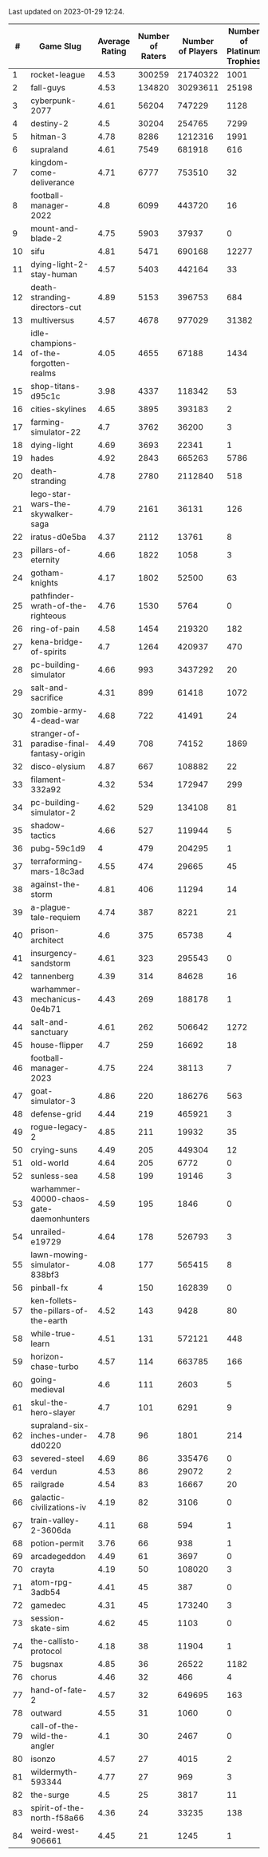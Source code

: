 Last updated on 2023-01-29 12:24.


|#|Game Slug|Average Rating|Number of Raters|Number of Players|Number of Platinum Trophies|Max Rarity (%)|
|---|---|---|---|---|---|---|
|1|rocket-league|4.53|300259|21740322|1001|78|
|2|fall-guys|4.53|134820|30293611|25198|1|
|3|cyberpunk-2077|4.61|56204|747229|1128|65|
|4|destiny-2|4.5|30204|254765|7299|94|
|5|hitman-3|4.78|8286|1212316|1991|47|
|6|supraland|4.61|7549|681918|616|99|
|7|kingdom-come-deliverance|4.71|6777|753510|32|30|
|8|football-manager-2022|4.8|6099|443720|16|49|
|9|mount-and-blade-2|4.75|5903|37937|0|27|
|10|sifu|4.81|5471|690168|12277|97|
|11|dying-light-2-stay-human|4.57|5403|442164|33|7|
|12|death-stranding-directors-cut|4.89|5153|396753|684|91|
|13|multiversus|4.57|4678|977029|31382|75|
|14|idle-champions-of-the-forgotten-realms|4.05|4655|67188|1434|1|
|15|shop-titans-d95c1c|3.98|4337|118342|53|97|
|16|cities-skylines|4.65|3895|393183|2|71|
|17|farming-simulator-22|4.7|3762|36200|3|77|
|18|dying-light|4.69|3693|22341|1|95|
|19|hades|4.92|2843|665263|5786|89|
|20|death-stranding|4.78|2780|2112840|518|91|
|21|lego-star-wars-the-skywalker-saga|4.79|2161|36131|126|97|
|22|iratus-d0e5ba|4.37|2112|13761|8|85|
|23|pillars-of-eternity|4.66|1822|1058|3|81|
|24|gotham-knights|4.17|1802|52500|63|26|
|25|pathfinder-wrath-of-the-righteous|4.76|1530|5764|0|51|
|26|ring-of-pain|4.58|1454|219320|182|96|
|27|kena-bridge-of-spirits|4.7|1264|420937|470|94|
|28|pc-building-simulator|4.66|993|3437292|20|48|
|29|salt-and-sacrifice|4.31|899|61418|1072|91|
|30|zombie-army-4-dead-war|4.68|722|41491|24|67|
|31|stranger-of-paradise-final-fantasy-origin|4.49|708|74152|1869|98|
|32|disco-elysium|4.87|667|108882|22|28|
|33|filament-332a92|4.32|534|172947|299|93|
|34|pc-building-simulator-2|4.62|529|134108|81|75|
|35|shadow-tactics|4.66|527|119944|5|5|
|36|pubg-59c1d9|4|479|204295|1|74|
|37|terraforming-mars-18c3ad|4.55|474|29665|45|44|
|38|against-the-storm|4.81|406|11294|14|38|
|39|a-plague-tale-requiem|4.74|387|8221|21|92|
|40|prison-architect|4.6|375|65738|4|29|
|41|insurgency-sandstorm|4.61|323|295543|0|5|
|42|tannenberg|4.39|314|84628|16|88|
|43|warhammer-mechanicus-0e4b71|4.43|269|188178|1|25|
|44|salt-and-sanctuary|4.61|262|506642|1272|83|
|45|house-flipper|4.7|259|16692|18|94|
|46|football-manager-2023|4.75|224|38113|7|79|
|47|goat-simulator-3|4.86|220|186276|563|92|
|48|defense-grid|4.44|219|465921|3|80|
|49|rogue-legacy-2|4.85|211|19932|35|4|
|50|crying-suns|4.49|205|449304|12|66|
|51|old-world|4.64|205|6772|0|83|
|52|sunless-sea|4.58|199|19146|3|36|
|53|warhammer-40000-chaos-gate-daemonhunters|4.59|195|1846|0|5|
|54|unrailed-e19729|4.64|178|526793|3|9|
|55|lawn-mowing-simulator-838bf3|4.08|177|565415|8|84|
|56|pinball-fx|4|150|162839|0|85|
|57|ken-follets-the-pillars-of-the-earth|4.52|143|9428|80|44|
|58|while-true-learn|4.51|131|572121|448|93|
|59|horizon-chase-turbo|4.57|114|663785|166|88|
|60|going-medieval|4.6|111|2603|5|68|
|61|skul-the-hero-slayer|4.7|101|6291|9|94|
|62|supraland-six-inches-under-dd0220|4.78|96|1801|214|99|
|63|severed-steel|4.69|86|335476|0|17|
|64|verdun|4.53|86|29072|2|76|
|65|railgrade|4.54|83|16667|20|98|
|66|galactic-civilizations-iv|4.19|82|3106|0|79|
|67|train-valley-2-3606da|4.11|68|594|1|89|
|68|potion-permit|3.76|66|938|1|98|
|69|arcadegeddon|4.49|61|3697|0|90|
|70|crayta|4.19|50|108020|3|23|
|71|atom-rpg-3adb54|4.41|45|387|0|98|
|72|gamedec|4.31|45|173240|3|27|
|73|session-skate-sim|4.62|45|1103|0|27|
|74|the-callisto-protocol|4.18|38|11904|1|5|
|75|bugsnax|4.85|36|26522|1182|97|
|76|chorus|4.46|32|466|4|86|
|77|hand-of-fate-2|4.57|32|649695|163|72|
|78|outward|4.55|31|1060|0|73|
|79|call-of-the-wild-the-angler|4.1|30|2467|0|64|
|80|isonzo|4.57|27|4015|2|57|
|81|wildermyth-593344|4.77|27|969|3|19|
|82|the-surge|4.5|25|3817|11|94|
|83|spirit-of-the-north-f58a66|4.36|24|33235|138|65|
|84|weird-west-906661|4.45|21|1245|1|85|
